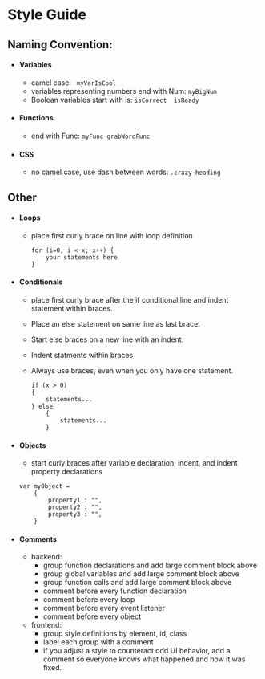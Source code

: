 
# Style Guide


## Naming Convention:

- #### Variables

    - camel case: ` myVarIsCool`
    - variables representing numbers end with Num: `myBigNum`
    - Boolean variables start with is: `isCorrect  isReady`
- #### Functions

    - end with Func: `myFunc grabWordFunc`
- #### CSS

    - no camel case, use dash between words: `.crazy-heading`

## Other

- #### Loops

    - place first curly brace on line with loop definition

        ```
        for (i=0; i < x; x++) {
            your statements here
        }
        ```
- #### Conditionals

    - place first curly brace after the if conditional line and indent statement within braces.
    - Place an else statement on same line as last brace.
    - Start else braces on a new line with an indent.
    - Indent statments within braces
    - Always use braces, even when you only have one statement.

        ```
        if (x > 0)
        {
            statements...
        } else
            {
                statements...
            }

- #### Objects

    - start curly braces after variable declaration, indent, and indent property declarations

    ```
    var myObject =
        {
            property1 : "",
            property2 : "",
            property3 : "",
        }
    ```

- #### Comments
    - backend:
        - group function declarations and add large comment block above
        - group global variables and add large comment block above
        - group function calls and add large comment block above
        - comment before every function declaration
        - comment before every loop
        - comment before every event listener
        - comment before every object
     - frontend:
        - group style definitions by element, id, class
        - label each group with a comment
        - if you adjust a style to counteract odd UI behavior, add a comment so everyone knows what happened and how it was fixed.

